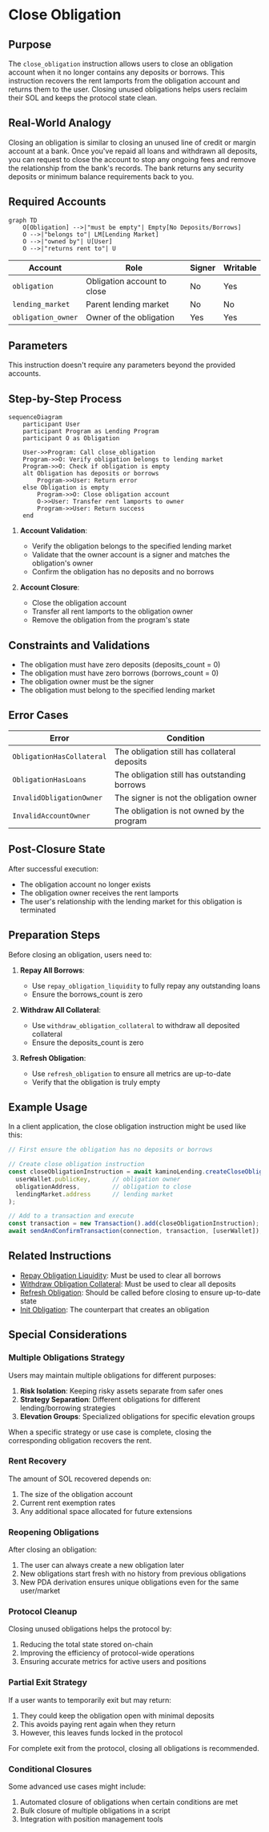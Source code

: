 # Close Obligation

## Purpose

The `close_obligation` instruction allows users to close an obligation account when it no longer contains any deposits or borrows. This instruction recovers the rent lamports from the obligation account and returns them to the user. Closing unused obligations helps users reclaim their SOL and keeps the protocol state clean.

## Real-World Analogy

Closing an obligation is similar to closing an unused line of credit or margin account at a bank. Once you've repaid all loans and withdrawn all deposits, you can request to close the account to stop any ongoing fees and remove the relationship from the bank's records. The bank returns any security deposits or minimum balance requirements back to you.

## Required Accounts

```mermaid
graph TD
    O[Obligation] -->|"must be empty"| Empty[No Deposits/Borrows]
    O -->|"belongs to"| LM[Lending Market]
    O -->|"owned by"| U[User]
    O -->|"returns rent to"| U
```

| Account | Role | Signer | Writable |
|---------|------|--------|----------|
| `obligation` | Obligation account to close | No | Yes |
| `lending_market` | Parent lending market | No | No |
| `obligation_owner` | Owner of the obligation | Yes | Yes |

## Parameters

This instruction doesn't require any parameters beyond the provided accounts.

## Step-by-Step Process

```mermaid
sequenceDiagram
    participant User
    participant Program as Lending Program
    participant O as Obligation
    
    User->>Program: Call close_obligation
    Program->>O: Verify obligation belongs to lending market
    Program->>O: Check if obligation is empty
    alt Obligation has deposits or borrows
        Program->>User: Return error
    else Obligation is empty
        Program->>O: Close obligation account
        O->>User: Transfer rent lamports to owner
        Program->>User: Return success
    end
```

1. **Account Validation**:
   - Verify the obligation belongs to the specified lending market
   - Validate that the owner account is a signer and matches the obligation's owner
   - Confirm the obligation has no deposits and no borrows

2. **Account Closure**:
   - Close the obligation account
   - Transfer all rent lamports to the obligation owner
   - Remove the obligation from the program's state

## Constraints and Validations

- The obligation must have zero deposits (deposits_count = 0)
- The obligation must have zero borrows (borrows_count = 0)
- The obligation owner must be the signer
- The obligation must belong to the specified lending market

## Error Cases

| Error | Condition |
|-------|-----------|
| `ObligationHasCollateral` | The obligation still has collateral deposits |
| `ObligationHasLoans` | The obligation still has outstanding borrows |
| `InvalidObligationOwner` | The signer is not the obligation owner |
| `InvalidAccountOwner` | The obligation is not owned by the program |

## Post-Closure State

After successful execution:
- The obligation account no longer exists
- The obligation owner receives the rent lamports
- The user's relationship with the lending market for this obligation is terminated

## Preparation Steps

Before closing an obligation, users need to:

1. **Repay All Borrows**:
   - Use `repay_obligation_liquidity` to fully repay any outstanding loans
   - Ensure the borrows_count is zero

2. **Withdraw All Collateral**:
   - Use `withdraw_obligation_collateral` to withdraw all deposited collateral
   - Ensure the deposits_count is zero

3. **Refresh Obligation**:
   - Use `refresh_obligation` to ensure all metrics are up-to-date
   - Verify that the obligation is truly empty

## Example Usage

In a client application, the close obligation instruction might be used like this:

```javascript
// First ensure the obligation has no deposits or borrows

// Create close obligation instruction
const closeObligationInstruction = await kaminoLending.createCloseObligationInstruction(
  userWallet.publicKey,      // obligation owner
  obligationAddress,         // obligation to close
  lendingMarket.address      // lending market
);

// Add to a transaction and execute
const transaction = new Transaction().add(closeObligationInstruction);
await sendAndConfirmTransaction(connection, transaction, [userWallet]);
```

## Related Instructions

- [Repay Obligation Liquidity](./repay-obligation-liquidity.md): Must be used to clear all borrows
- [Withdraw Obligation Collateral](../user-deposit/withdraw-obligation-collateral.md): Must be used to clear all deposits
- [Refresh Obligation](./refresh-obligation.md): Should be called before closing to ensure up-to-date state
- [Init Obligation](./init-obligation.md): The counterpart that creates an obligation

## Special Considerations

### Multiple Obligations Strategy

Users may maintain multiple obligations for different purposes:

1. **Risk Isolation**: Keeping risky assets separate from safer ones
2. **Strategy Separation**: Different obligations for different lending/borrowing strategies
3. **Elevation Groups**: Specialized obligations for specific elevation groups

When a specific strategy or use case is complete, closing the corresponding obligation recovers the rent.

### Rent Recovery

The amount of SOL recovered depends on:

1. The size of the obligation account
2. Current rent exemption rates
3. Any additional space allocated for future extensions

### Reopening Obligations

After closing an obligation:

1. The user can always create a new obligation later
2. New obligations start fresh with no history from previous obligations
3. New PDA derivation ensures unique obligations even for the same user/market

### Protocol Cleanup

Closing unused obligations helps the protocol by:

1. Reducing the total state stored on-chain
2. Improving the efficiency of protocol-wide operations
3. Ensuring accurate metrics for active users and positions

### Partial Exit Strategy

If a user wants to temporarily exit but may return:

1. They could keep the obligation open with minimal deposits
2. This avoids paying rent again when they return
3. However, this leaves funds locked in the protocol

For complete exit from the protocol, closing all obligations is recommended.

### Conditional Closures

Some advanced use cases might include:

1. Automated closure of obligations when certain conditions are met
2. Bulk closure of multiple obligations in a script
3. Integration with position management tools
